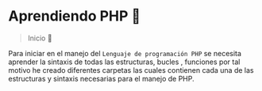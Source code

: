# Aprendiendo PHP 🚀
> Inicio 🐘

Para iniciar en el manejo del `Lenguaje de programación PHP` se necesita aprender la sintaxis de todas las estructuras, bucles , funciones  por tal motivo he creado diferentes carpetas las cuales contienen cada una de las estructuras y sintaxis necesarias para el manejo de PHP.
